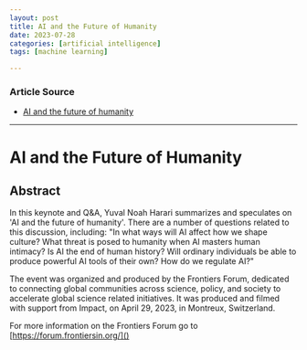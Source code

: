 ```yaml
---
layout: post
title: AI and the Future of Humanity
date: 2023-07-28
categories: [artificial intelligence]
tags: [machine learning]

---
```


### Article Source

* [AI and the future of humanity](https://www.youtube.com/watch?v=mkI7EPD1vp8)

---

# AI and the Future of Humanity


## Abstract

In this keynote and Q&A, Yuval Noah Harari summarizes and speculates on 'AI and the future of humanity'. There are a number of questions related to this discussion, including: "In what ways will AI affect how we shape culture? What threat is posed to humanity when AI masters human intimacy? Is AI the end of human history? Will ordinary individuals be able to produce powerful AI tools of their own? How do we regulate AI?"

The event was organized and produced by the Frontiers Forum, dedicated to connecting global communities across science, policy, and society to accelerate global science related initiatives.
It was produced and filmed with support from Impact, on April 29, 2023, in Montreux, Switzerland.

For more information on the Frontiers Forum go to [https://forum.frontiersin.org/]()